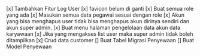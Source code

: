 [x] Tambahkan Fitur Log User
[x] favicon belum di ganti
[x] Buat semua role yang ada
[x] Masukan semua data pegawai sesuai dengan role
[x] Akun yang bisa menghapus user tidak bisa menghapus akun dirinya sendiri dan akun super admin.
[x] Buat menu halaman pengelolaan data akun data karyawaan
[x] Jika yang mengakses list user maka super admin tidak boleh ditampilkan
[x] Crud data customer
[] Buat Tabel Migrasi Penyewaan
[] Buat Model Penyewaan